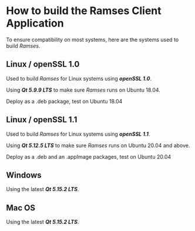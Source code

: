 # How to build the Ramses Client Application

To ensure compatibility on most systems, here are the systems used to build *Ramses*.

## Linux / openSSL 1.0

Used to build *Ramses* for Linux systems using ***openSSL 1.0***.

Using ***Qt 5.9.9 LTS*** to make sure *Ramses* runs on Ubuntu 18.04.

Deploy as a .deb package, test on Ubuntu 18.04

## Linux / openSSL 1.1

Used to build *Ramses* for Linux systems using ***openSSL 1.1***.

Using ***Qt 5.12.5 LTS*** to make sure *Ramses* runs on Ubuntu 20.04 and above.

Deploy as a .deb and an .appImage packages, test on Ubuntu 20.04

## Windows

Using the latest ***Qt 5.15.2 LTS***.

## Mac OS

Using the latest ***Qt 5.15.2 LTS***.
